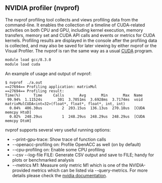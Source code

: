 ## NVIDIA profiler (nvprof)
The nvprof profiling tool collects and views profiling data from the command-line. It enables the collection of a timeline of CUDA-related activities on both CPU and GPU, including kernel execution, memory transfers, memory set and CUDA API calls and events or metrics for CUDA kernels. Profiling results are displayed in the console after the profiling data is collected, and may also be saved for later viewing by either nvprof or the Visual Profiler. The nvprof is ran the same way as a usual [CUDA](https://docs.csc.fi/computing/running/example-job-scripts/#single-gpu) program.

```bash
module load gcc/8.3.0
module load cuda
```

An example of usage and output of nvprof:
```
$ nvprof  ./a.out
==27694== Profiling application: matrixMul
==27694== Profiling result:
Time(%)      Time     Calls       Avg       Min       Max  Name
 99.94%  1.11524s       301  3.7051ms  3.6928ms  3.7174ms  void matrixMulCUDA<int=32>(float*, float*, float*, int, int)
  0.04%  406.30us         2  203.15us  136.13us  270.18us  [CUDA memcpy HtoD]
  0.02%  248.29us         1  248.29us  248.29us  248.29us  [CUDA memcpy DtoH]
```
nvprof supports several very useful running options:
* --print-gpu-trace: Show trace of function calls
* --openacc-profiling on: Profile OpenACC as well (on by default)
* --cpu-profiling on: Enable some CPU profiling
* --csv --log-file FILE: Generate CSV output and save to FILE; handy for plots or benchmarked analysis
* --metrics M1: Measure only metric M1 which is one of the NVIDIA-provided metrics which can be listed via --query-metrics.
For more details please check the [nvidia documentation](https://docs.nvidia.com/cuda/profiler-users-guide/).
